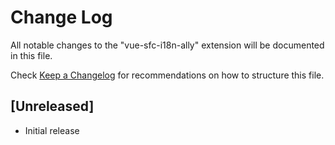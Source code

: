 # Change Log

All notable changes to the "vue-sfc-i18n-ally" extension will be documented in this file.

Check [Keep a Changelog](http://keepachangelog.com/) for recommendations on how to structure this file.

## [Unreleased]

- Initial release